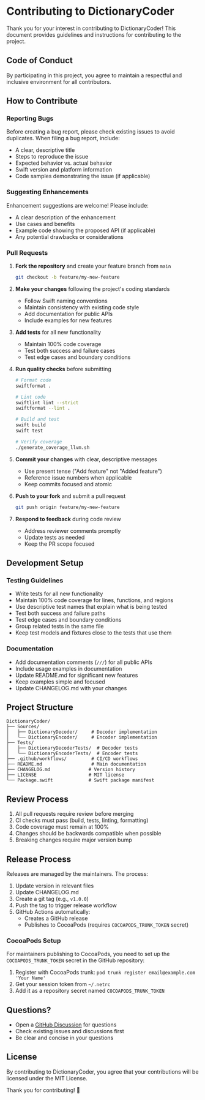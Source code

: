 # Contributing to DictionaryCoder

Thank you for your interest in contributing to DictionaryCoder! This document provides guidelines and instructions for contributing to the project.

## Code of Conduct

By participating in this project, you agree to maintain a respectful and inclusive environment for all contributors.

## How to Contribute

### Reporting Bugs

Before creating a bug report, please check existing issues to avoid duplicates. When filing a bug report, include:

- A clear, descriptive title
- Steps to reproduce the issue
- Expected behavior vs. actual behavior
- Swift version and platform information
- Code samples demonstrating the issue (if applicable)

### Suggesting Enhancements

Enhancement suggestions are welcome! Please include:

- A clear description of the enhancement
- Use cases and benefits
- Example code showing the proposed API (if applicable)
- Any potential drawbacks or considerations

### Pull Requests

1. **Fork the repository** and create your feature branch from `main`
   ```bash
   git checkout -b feature/my-new-feature
   ```

2. **Make your changes** following the project's coding standards
   - Follow Swift naming conventions
   - Maintain consistency with existing code style
   - Add documentation for public APIs
   - Include examples for new features

3. **Add tests** for all new functionality
   - Maintain 100% code coverage
   - Test both success and failure cases
   - Test edge cases and boundary conditions

4. **Run quality checks** before submitting
   ```bash
   # Format code
   swiftformat .
   
   # Lint code
   swiftlint lint --strict
   swiftformat --lint .
   
   # Build and test
   swift build
   swift test
   
   # Verify coverage
   ./generate_coverage_llvm.sh
   ```

5. **Commit your changes** with clear, descriptive messages
   - Use present tense ("Add feature" not "Added feature")
   - Reference issue numbers when applicable
   - Keep commits focused and atomic

6. **Push to your fork** and submit a pull request
   ```bash
   git push origin feature/my-new-feature
   ```

7. **Respond to feedback** during code review
   - Address reviewer comments promptly
   - Update tests as needed
   - Keep the PR scope focused

## Development Setup

### Testing Guidelines

- Write tests for all new functionality
- Maintain 100% code coverage for lines, functions, and regions
- Use descriptive test names that explain what is being tested
- Test both success and failure paths
- Test edge cases and boundary conditions
- Group related tests in the same file
- Keep test models and fixtures close to the tests that use them

### Documentation

- Add documentation comments (`///`) for all public APIs
- Include usage examples in documentation
- Update README.md for significant new features
- Keep examples simple and focused
- Update CHANGELOG.md with your changes

## Project Structure

```
DictionaryCoder/
├── Sources/
│   ├── DictionaryDecoder/     # Decoder implementation
│   └── DictionaryEncoder/     # Encoder implementation
├── Tests/
│   ├── DictionaryDecoderTests/  # Decoder tests
│   └── DictionaryEncoderTests/  # Encoder tests
├── .github/workflows/         # CI/CD workflows
├── README.md                  # Main documentation
├── CHANGELOG.md              # Version history
├── LICENSE                   # MIT license
└── Package.swift             # Swift package manifest
```

## Review Process

1. All pull requests require review before merging
2. CI checks must pass (build, tests, linting, formatting)
3. Code coverage must remain at 100%
4. Changes should be backwards compatible when possible
5. Breaking changes require major version bump

## Release Process

Releases are managed by the maintainers. The process:

1. Update version in relevant files
2. Update CHANGELOG.md
3. Create a git tag (e.g., `v1.0.0`)
4. Push the tag to trigger release workflow
5. GitHub Actions automatically:
   - Creates a GitHub release
   - Publishes to CocoaPods (requires `COCOAPODS_TRUNK_TOKEN` secret)

### CocoaPods Setup

For maintainers publishing to CocoaPods, you need to set up the `COCOAPODS_TRUNK_TOKEN` secret in the GitHub repository:

1. Register with CocoaPods trunk: `pod trunk register email@example.com 'Your Name'`
2. Get your session token from `~/.netrc`
3. Add it as a repository secret named `COCOAPODS_TRUNK_TOKEN`

## Questions?

- Open a [GitHub Discussion](https://github.com/dalemyers/DictionaryCoder/discussions) for questions
- Check existing issues and discussions first
- Be clear and concise in your questions

## License

By contributing to DictionaryCoder, you agree that your contributions will be licensed under the MIT License.

Thank you for contributing! 🎉
